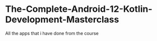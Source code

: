 # The-Complete-Android-12-Kotlin-Development-Masterclass
All the apps that i have done from the course
